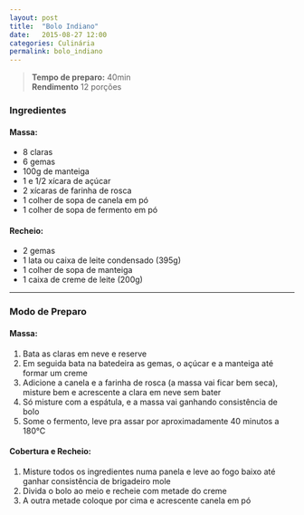 ```yaml
---
layout: post
title:  "Bolo Indiano"
date:   2015-08-27 12:00
categories: Culinária
permalink: bolo_indiano
---
```


> **Tempo de preparo:** 40min<br />
> **Rendimento** 12 porções


### Ingredientes

#### Massa:
* 8 claras
* 6 gemas
* 100g de manteiga
* 1 e 1/2 xícara de açúcar
* 2 xícaras de farinha de rosca
* 1 colher de sopa de canela em pó
* 1 colher de sopa de fermento em pó

#### Recheio:
* 2 gemas
* 1 lata ou caixa de leite condensado (395g)
* 1 colher de sopa de manteiga
* 1 caixa de creme de leite (200g)

* * *

### Modo de Preparo

#### Massa:
1. Bata as claras em neve e reserve
2. Em seguida bata na batedeira as gemas, o açúcar e a manteiga até formar um creme
3. Adicione a canela e a farinha de rosca (a massa vai ficar bem seca), misture bem e acrescente a clara em neve sem bater
4. Só misture com a espátula, e a massa vai ganhando consistência de bolo
5. Some o fermento, leve pra assar por aproximadamente 40 minutos a 180°C

#### Cobertura e Recheio:
1. Misture todos os ingredientes numa panela e leve ao fogo baixo até ganhar consistência de brigadeiro mole
2. Divida o bolo ao meio e recheie com metade do creme
3. A outra metade coloque por cima e acrescente canela em pó